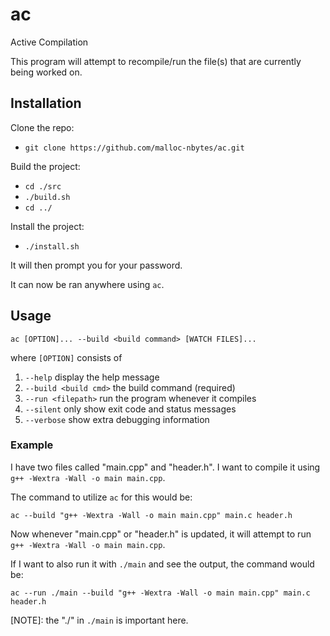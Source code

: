 # ac
Active Compilation

This program will attempt to recompile/run the file(s) that are currently being worked on.

## Installation

Clone the repo:
- `git clone https://github.com/malloc-nbytes/ac.git`

Build the project:
- `cd ./src`
- `./build.sh`
- `cd ../`

Install the project:
- `./install.sh`

It will then prompt you for your password.

It can now be ran anywhere using `ac`.

## Usage

`ac [OPTION]... --build <build command> [WATCH FILES]...`

where `[OPTION]` consists of

1. `--help`              display the help message
2. `--build <build cmd>` the build command (required)
3. `--run <filepath>`    run the program whenever it compiles
4. `--silent`            only show exit code and status messages
5. `--verbose`           show extra debugging information

### Example

I have two files called "main.cpp" and "header.h". I want to compile it using `g++ -Wextra -Wall -o main main.cpp`.

The command to utilize `ac` for this would be:

`ac --build "g++ -Wextra -Wall -o main main.cpp" main.c header.h`

Now whenever "main.cpp" or "header.h" is updated, it will attempt to run `g++ -Wextra -Wall -o main main.cpp`.

If I want to also run it with `./main` and see the output, the command would be:

`ac --run ./main --build "g++ -Wextra -Wall -o main main.cpp" main.c header.h`

[NOTE]: the "./" in `./main` is important here.
